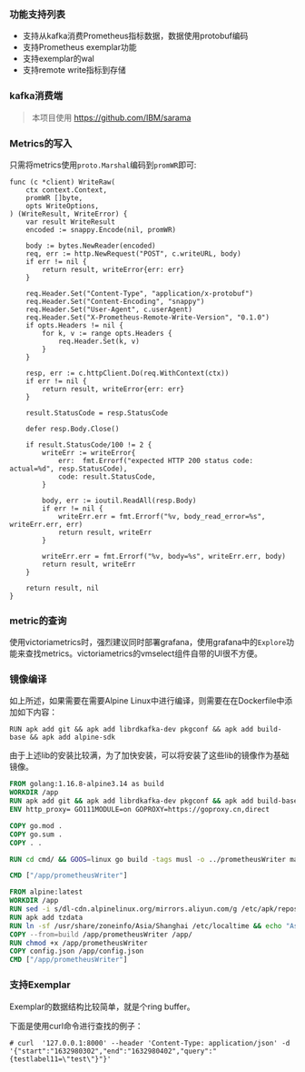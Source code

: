 ### 功能支持列表

- 支持从kafka消费Prometheus指标数据，数据使用protobuf编码
- 支持Prometheus exemplar功能
- 支持exemplar的wal
- 支持remote write指标到存储

### kafka消费端

> 本项目使用 https://github.com/IBM/sarama

### Metrics的写入

只需将metrics使用`proto.Marshal`编码到`promWR`即可:

```golang
func (c *client) WriteRaw(
    ctx context.Context,
    promWR []byte,
    opts WriteOptions,
) (WriteResult, WriteError) {
    var result WriteResult
    encoded := snappy.Encode(nil, promWR)

    body := bytes.NewReader(encoded)
    req, err := http.NewRequest("POST", c.writeURL, body)
    if err != nil {
        return result, writeError{err: err}
    }

    req.Header.Set("Content-Type", "application/x-protobuf")
    req.Header.Set("Content-Encoding", "snappy")
    req.Header.Set("User-Agent", c.userAgent)
    req.Header.Set("X-Prometheus-Remote-Write-Version", "0.1.0")
    if opts.Headers != nil {
        for k, v := range opts.Headers {
            req.Header.Set(k, v)
        }
    }

    resp, err := c.httpClient.Do(req.WithContext(ctx))
    if err != nil {
        return result, writeError{err: err}
    }

    result.StatusCode = resp.StatusCode

    defer resp.Body.Close()

    if result.StatusCode/100 != 2 {
        writeErr := writeError{
            err:  fmt.Errorf("expected HTTP 200 status code: actual=%d", resp.StatusCode),
            code: result.StatusCode,
        }

        body, err := ioutil.ReadAll(resp.Body)
        if err != nil {
            writeErr.err = fmt.Errorf("%v, body_read_error=%s", writeErr.err, err)
            return result, writeErr
        }

        writeErr.err = fmt.Errorf("%v, body=%s", writeErr.err, body)
        return result, writeErr
    }

    return result, nil
}
```

### 

### metric的查询

使用victoriametrics时，强烈建议同时部署grafana，使用grafana中的`Explore`功能来查找metrics。victoriametrics的vmselect组件自带的UI很不方便。

### 镜像编译

如上所述，如果需要在需要Alpine Linux中进行编译，则需要在在Dockerfile中添加如下内容：

```
RUN apk add git && apk add librdkafka-dev pkgconf && apk add build-base && apk add alpine-sdk
```

由于上述lib的安装比较满，为了加快安装，可以将安装了这些lib的镜像作为基础镜像。

```dockerfile
FROM golang:1.16.8-alpine3.14 as build
WORKDIR /app
RUN apk add git && apk add librdkafka-dev pkgconf && apk add build-base && apk add alpine-sdk
ENV http_proxy= GO111MODULE=on GOPROXY=https://goproxy.cn,direct 

COPY go.mod .
COPY go.sum .
COPY . .

RUN cd cmd/ && GOOS=linux go build -tags musl -o ../prometheusWriter main.go

CMD ["/app/prometheusWriter"]

FROM alpine:latest
WORKDIR /app
RUN sed -i s/dl-cdn.alpinelinux.org/mirrors.aliyun.com/g /etc/apk/repositories
RUN apk add tzdata
RUN ln -sf /usr/share/zoneinfo/Asia/Shanghai /etc/localtime && echo "Asia/Shanghai" > /etc/timezone
COPY --from=build /app/prometheusWriter /app/
RUN chmod +x /app/prometheusWriter
COPY config.json /app/config.json
CMD ["/app/prometheusWriter"]
```

### 

### 支持Exemplar

Exemplar的数据结构比较简单，就是个ring buffer。

下面是使用curl命令进行查找的例子：

```shell
# curl  '127.0.0.1:8000' --header 'Content-Type: application/json' -d '{"start":"1632980302","end":"1632980402","query":"{testlabel11=\"test\"}"}' 
```

